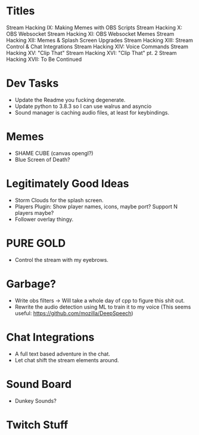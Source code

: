 Titles
======
Stream Hacking IX: Making Memes with OBS Scripts
Stream Hacking X: OBS Websocket
Stream Hacking XI: OBS Websocket Memes
Stream Hacking XII: Memes & Splash Screen Upgrades
Stream Hacking XIII: Stream Control & Chat Integrations
Stream Hacking XIV: Voice Commands
Stream Hacking XV: "Clip That"
Stream Hacking XVI: "Clip That" pt. 2
Stream Hacking XVII: To Be Continued

Dev Tasks
==========
* Update the Readme you fucking degenerate.
* Update python to 3.8.3 so I can use walrus and asyncio
* Sound manager is caching audio files, at least for keybindings.

Memes
======
* SHAME CUBE (canvas opengl?)
* Blue Screen of Death?

Legitimately Good Ideas
========================
* Storm Clouds for the splash screen.
* Players Plugin: Show player names, icons, maybe port? Support N players maybe?
* Follower overlay thingy.

PURE GOLD
==========
* Control the stream with my eyebrows.

Garbage?
========
* Write obs filters -> Will take a whole day of cpp to figure this shit out.
* Rewrite the audio detection using ML to train it to my voice
    (This seems useful: https://github.com/mozilla/DeepSpeech)

Chat Integrations
=================
* A full text based adventure in the chat.
* Let chat shift the stream elements around.

Sound Board
============
* Dunkey Sounds?

Twitch Stuff
=============
